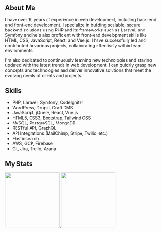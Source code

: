 ## About Me

I have over 10 years of experience in web development, including back-end and front-end development. I specialize in building scalable, secure backend solutions using PHP and its frameworks such as Laravel, and Symfony and he's also proficient with front-end development skills like HTML, CSS, JavaScript, React, and Vue.js. I have successfully led and contributed to various projects, collaborating effectively within team environments.

I'm also dedicated to continuously learning new technologies and staying updated with the latest trends in web development. I can quickly grasp new concepts and technologies and deliver innovative solutions that meet the evolving needs of clients and projects.

## Skills

- PHP, Laravel, Symfony, CodeIgniter
- WordPress, Drupal, Craft CMS
- JavaScript, jQuery, React, Vue.js
- HTML5, CSS3, Bootstrap, Tailwind CSS
- MySQL, PostgreSQL, MongoDB
- RESTful API, GraphQL
- API Integrations (MailChimp, Stripe, Twilio, etc.)
- Elasticsearch
- AWS, GCP, Firebase
- Git, Jira, Trello, Asana

## My Stats

<p>
<a href="https://github.com/jamesebuen526">
  <img height="180em" src="https://github-readme-stats-eight-theta.vercel.app/api?username=smiledev1230&show_icons=true&theme=algolia&include_all_commits=true&count_private=true"/>
  <img height="180em" src="https://github-readme-stats-eight-theta.vercel.app/api/top-langs/?username=jamesebuen526&layout=compact&langs_count=8&theme=algolia"/>
</a>
</p>
